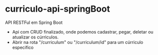 # curriculo-api-springBoot

API RESTFul em Spring Boot

- Api com CRUD finalizado, onde podemos cadastrar, pegar,  deletar ou atualizar os cúrriculos.
- Abrir na rota "/curriculum" ou "/curriculum/id" para um cúrriculo especifico
